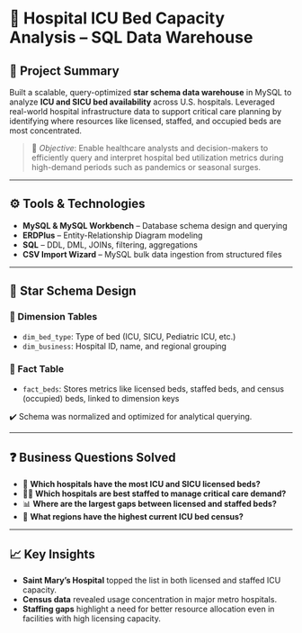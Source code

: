 # 🏥 Hospital ICU Bed Capacity Analysis – SQL Data Warehouse

## 📌 Project Summary
Built a scalable, query-optimized **star schema data warehouse** in MySQL to analyze **ICU and SICU bed availability** across U.S. hospitals. Leveraged real-world hospital infrastructure data to support critical care planning by identifying where resources like licensed, staffed, and occupied beds are most concentrated.

> 🎯 *Objective*: Enable healthcare analysts and decision-makers to efficiently query and interpret hospital bed utilization metrics during high-demand periods such as pandemics or seasonal surges.

---

## ⚙️ Tools & Technologies
- **MySQL & MySQL Workbench** – Database schema design and querying
- **ERDPlus** – Entity-Relationship Diagram modeling
- **SQL** – DDL, DML, JOINs, filtering, aggregations
- **CSV Import Wizard** – MySQL bulk data ingestion from structured files

---

## 🧱 Star Schema Design

### 📘 Dimension Tables
- `dim_bed_type`: Type of bed (ICU, SICU, Pediatric ICU, etc.)
- `dim_business`: Hospital ID, name, and regional grouping

### 📗 Fact Table
- `fact_beds`: Stores metrics like licensed beds, staffed beds, and census (occupied) beds, linked to dimension keys

✔️ Schema was normalized and optimized for analytical querying.

---

## ❓ Business Questions Solved

- 🏥 **Which hospitals have the most ICU and SICU licensed beds?**
- 👩‍⚕️ **Which hospitals are best staffed to manage critical care demand?**
- 📊 **Where are the largest gaps between licensed and staffed beds?**
- 🏨 **What regions have the highest current ICU bed census?**

---

## 📈 Key Insights

- **Saint Mary’s Hospital** topped the list in both licensed and staffed ICU capacity.
- **Census data** revealed usage concentration in major metro hospitals.
- **Staffing gaps** highlight a need for better resource allocation even in facilities with high licensing capacity.

